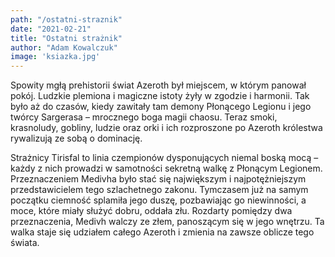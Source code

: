 ```yaml
---
path: "/ostatni-straznik"
date: "2021-02-21"
title: "Ostatni strażnik"
author: "Adam Kowalczuk"
image: 'ksiazka.jpg'
---
```

Spowity mgłą prehistorii świat Azeroth był miejscem, w którym panował pokój. Ludzkie plemiona i magiczne istoty żyły w zgodzie i harmonii. Tak było aż do czasów, kiedy zawitały tam demony Płonącego Legionu i jego twórcy Sargerasa – mrocznego boga magii chaosu. Teraz smoki, krasnoludy, gobliny, ludzie oraz orki i ich rozproszone po Azeroth królestwa rywalizują ze sobą o dominację.

Strażnicy Tirisfal to linia czempionów dysponujących niemal boską mocą – każdy z nich prowadzi w samotności sekretną walkę z Płonącym Legionem. Przeznaczeniem Medivha było stać się największym i najpotężniejszym przedstawicielem tego szlachetnego zakonu. Tymczasem już na samym początku ciemność splamiła jego duszę, pozbawiając go niewinności, a moce, które miały służyć dobru, oddała złu. Rozdarty pomiędzy dwa przeznaczenia, Medivh walczy ze złem, panoszącym się w jego wnętrzu. Ta walka staje się udziałem całego Azeroth i zmienia na zawsze oblicze tego świata.


